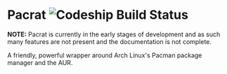 Pacrat ![Codeship Build Status](https://codeship.com/projects/a0527c50-8396-0132-d802-62fac3ebc621/status?branch=master)
======

**NOTE:** Pacrat is currently in the early stages of development and as such many
features are not present and the documentation is not complete.

A friendly, powerful wrapper around Arch Linux's Pacman package manager and the
AUR.
